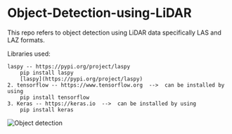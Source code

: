 # Object-Detection-using-LiDAR

This repo refers to object detection using LiDAR data specifically LAS and LAZ formats.

Libraries used: 

    laspy -- https://pypi.org/project/laspy
        pip install laspy
        [laspy](https://pypi.org/project/laspy)
    2. tensorflow -- https://www.tensorflow.org  -->  can be installed by using             
        pip install tensorflow
    3. Keras -- https://keras.io  -->  can be installed by using             
        pip install keras
    
![Object detection]()
